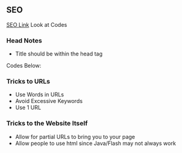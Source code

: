 ## SEO

[SEO Link](http://static.googleusercontent.com/media/www.google.com/en//webmasters/docs/search-engine-optimization-starter-guide.pdf)
Look at Codes

### Head Notes
* Title should be within the head tag

Codes Below:

<head>
<title>
This Is The Part That Gets Searched (Search Query)

* Make Sure that there is an unique title
* A couple of words
* No "Untitled" or "Webpage 1" etc.

</title>
<meta name="description=" content="Basically, this is supposed to give a description">

</head>

### Tricks to URLs

* Use Words in URLs
* Avoid Excessive Keywords
* Use 1 URL

### Tricks to the Website Itself
* Allow for partial URLs to bring you to your page
* Allow people to use html since Java/Flash may not always work
